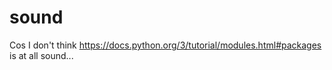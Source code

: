 # sound
Cos I don't think https://docs.python.org/3/tutorial/modules.html#packages is at all sound...
